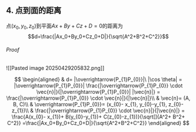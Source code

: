 ## 4. 点到面的距离

点$(x_0, y_0, z_0)$到平面$Ax+By+Cz+D=0$的距离为
$$d=\frac{|Ax_0+By_0+Cz_0+D|}{\sqrt{A^2+B^2+C^2}}$$

###### Proof

![[Pasted image 20250429205832.png]]

$$
\begin{aligned}
	& d= |\overrightarrow{P_{1}P_{0}}|\ |\cos \theta|
	= |\overrightarrow{P_{1}P_{0}}| \frac{|\overrightarrow{P_{1}P_{0}} \cdot \vec{n}|}{|\overrightarrow{P_{1}P_{0}}| |\vec{n}|}
	= \frac{|\overrightarrow{P_{1}P_{0}} \cdot \vec{n}|}{|\vec{n}|}\\
	& \vec{n}= (A, B, C)\\
	& \overrightarrow{P_{1}P_{0}}= (x_{0}- x_{1}, y_{0}-y_{1}, z_{0}-z_{1})\\
	& \frac{|\overrightarrow{P_{1}P_{0}} \cdot \vec{n}|}{|\vec{n}|}
	= \frac{A(x_{0}- x_{1})+ B(y_{0}-y_{1})+ C(z_{0}-z_{1})}{\sqrt[]{A^2+ B^2+ C^2}}
	=\frac{|Ax_0+By_0+Cz_0+D|}{\sqrt{A^2+B^2+C^2}}
\end{aligned}
$$
